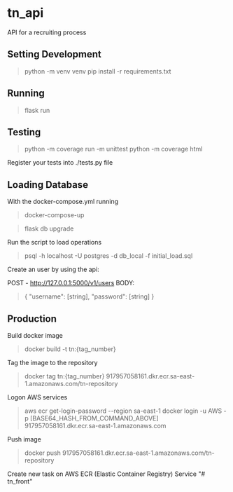 # tn_api
API for a recruiting process

## Setting Development
> python -m venv venv
> pip install -r requirements.txt

## Running
> flask run

## Testing
> python -m coverage run -m unittest 
> python -m coverage html

Register your tests into ./tests.py file 

## Loading Database
With the docker-compose.yml running
> docker-compose-up

> flask db upgrade

Run the script to load operations
> psql -h localhost -U postgres -d db_local -f initial_load.sql

Create an user by using the api: 

POST - http://127.0.0.1:5000/v1/users
BODY:
> { "username": [string], "password": [string] }

## Production 
Build docker image 
> docker build -t tn:{tag_number}

Tag the image to the repository
> docker tag tn:{tag_number} 917957058161.dkr.ecr.sa-east-1.amazonaws.com/tn-repository

Logon AWS services
> aws ecr get-login-password --region sa-east-1 
> docker login -u AWS -p [BASE64_HASH_FROM_COMMAND_ABOVE] 917957058161.dkr.ecr.sa-east-1.amazonaws.com

Push image
> docker push 917957058161.dkr.ecr.sa-east-1.amazonaws.com/tn-repository

Create new task on AWS ECR (Elastic Container Registry) Service "# tn_front" 
